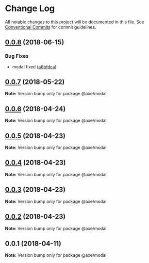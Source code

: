 # Change Log

All notable changes to this project will be documented in this file.
See [Conventional Commits](https://conventionalcommits.org) for commit guidelines.

<a name="0.0.8"></a>
## [0.0.8](https://github.com/ansenhuang/axe/compare/@axe/modal@0.0.7...@axe/modal@0.0.8) (2018-06-15)


### Bug Fixes

* modal fixed ([a6bfdca](https://github.com/ansenhuang/axe/commit/a6bfdca))




<a name="0.0.7"></a>
## [0.0.7](https://github.com/ansenhuang/axe/compare/@axe/modal@0.0.6...@axe/modal@0.0.7) (2018-05-22)




**Note:** Version bump only for package @axe/modal

<a name="0.0.6"></a>
## [0.0.6](https://github.com/ansenhuang/axe/compare/@axe/modal@0.0.5...@axe/modal@0.0.6) (2018-04-24)




**Note:** Version bump only for package @axe/modal

<a name="0.0.5"></a>
## [0.0.5](https://github.com/ansenhuang/axe/compare/@axe/modal@0.0.3...@axe/modal@0.0.5) (2018-04-23)




**Note:** Version bump only for package @axe/modal

<a name="0.0.4"></a>
## [0.0.4](https://github.com/ansenhuang/axe/compare/@axe/modal@0.0.3...@axe/modal@0.0.4) (2018-04-23)




**Note:** Version bump only for package @axe/modal

<a name="0.0.3"></a>
## [0.0.3](https://github.com/ansenhuang/axe/compare/@axe/modal@0.0.1...@axe/modal@0.0.3) (2018-04-23)




**Note:** Version bump only for package @axe/modal

<a name="0.0.2"></a>
## [0.0.2](https://github.com/ansenhuang/axe/compare/@axe/modal@0.0.1...@axe/modal@0.0.2) (2018-04-23)




**Note:** Version bump only for package @axe/modal

<a name="0.0.1"></a>
## 0.0.1 (2018-04-11)




**Note:** Version bump only for package @axe/modal
